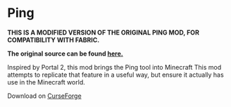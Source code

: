 # Ping

**THIS IS A MODIFIED VERSION OF THE ORIGINAL PING MOD, FOR COMPATIBILITY WITH FABRIC.**

**The original source can be found [here.](https://github.com/GirafiStudios/Ping)**

Inspired by Portal 2, this mod brings the Ping tool into Minecraft
This mod attempts to replicate that feature in a useful way, but ensure it actually has use in the Minecraft world.

Download on [CurseForge](https://minecraft.curseforge.com/projects/ping-fabric)
